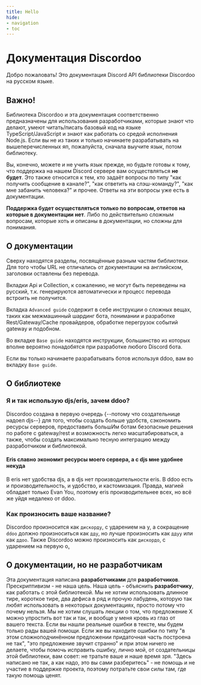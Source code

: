 ```yaml
---
title: Hello
hide:
- navigation
- toc
---
```


# Документация Discordoo
Добро пожаловать! Это документация Discord API библиотеки Discordoo на русском языке.

## **Важно!**
Библиотека Discordoo и эта документация соответственно предназначены для использования разработчиками, которые знают что делают, умеют читать/писать базовый код на языке TypeScript/JavaScript и знают как работать со средой исполнения Node.js. 
Если вы не из таких и только начинаете разрабатывать на вышеперечисленных яп, пожалуйста, сначала выучите язык, потом библиотеку.

Вы, конечно, можете и не учить язык прежде, но будьте готовы к тому, что поддержка на нашем Discord сервере вам осуществляться **не будет**. 
Это также относится к тем, кто задаёт вопросы по типу "как получить сообщение в канале?", "как ответить на слэш-команду?", "как мне забанить человека?" и прочее. Ответы на эти вопросы уже есть в документации. 

**Поддержка будет осуществляться только по вопросам, ответов на которые в документации нет**. 
Либо по действительно сложным вопросам, которые хоть и описаны в документации, но сложны для понимания.  

## О документации
Сверху находятся разделы, посвящённые разным частям библиотеки. Для того чтобы URL не отличались от документации на английском, заголовки оставлены без перевода. 

Вкладки Api и Collection, к сожалению, не могут быть переведены на русский, т.к. генерируются автоматически и процесс перевода встроить не получится.

Вкладка `Advanced guide` содержит в себе инструкции о сложных вещах, таких как межмашинный шардинг бота, понимании и разработке Rest/Gateway/Cache провайдеров, обработке перегрузок событий gateway и подобном.

Во вкладке `Base guide` находятся инструкции, большинство из которых вполне вероятно понадобятся при разработке любого Discord бота.

Если вы только начинаете разрабатывать ботов используя ddoo, вам во вкладку `Base guide`.

## О библиотеке
### Я и так использую djs/eris, зачем ddoo?
Discordoo создана в первую очередь {--потому что создательнице надоел djs--} для того, чтобы создать больше удобств,
сэкономить ресурсы серверов, предоставить большИм ботам безопасные решения по работе с gateway/rest и возможность легко масштабироваться, а также, чтобы создать максимально тесную интеграцию между разработчиком и библиотекой.

#### Eris славно экономит ресурсы моего сервера, а с djs мне удобнее некуда
В eris нет удобства djs, а в djs нет производительности eris. В ddoo есть и производительность, и удобство, и кастомизация. 
Правда, магией обладает только Evan You, поэтому eris производительнее всех, но всё же уйдя недалеко от ddoo.

### Как произносить ваше название?
Discordoo произносится как `дискорду`, с ударением на у, а сокращение `ddoo` должно произноситься как `дду`, но лучше произносить как `ддуу` или как `ддоо`.
Также Discordoo можно произносить как `дискордо`, с ударением на первую о[.](https://www.youtube.com/watch?v=SLTqXW_Gvb0)

## О документации, но не разработчикам
Эта документация написана **разработчиками** для **разработчиков**. Прескриптивизм - не наша цель. Наша цель - объяснить **разработчику**, как работать с этой библиотекой. Мы не хотим использовать длинное тире, короткое тире, два дефиса в ряд и прочую лабудень, которую так любят использовать в некоторых документациях, просто потому что почему нельзя. Мы не хотим слушать лекции о том, что предложение X можно упростить вот так и так, и вообще у меня кровь из глаз от вашего текста. Если вы нашли реальные ошибки в тексте, мы будем только рады вашей помощи. Если же вы находите ошибки по типу "в этом сложноподчинённом предложении придаточная часть построена не так", "это предложение звучит странно" и при этом ничего не делаете, чтобы помочь исправить ошибку, лично мой, от создательницы этой библиотеки, вам совет: не тратьте ваше и наше время зря. "Здесь написано не так, а как надо, это вы сами разберитесь" - не помощь и не участие в поддержке проекта, поэтому потратьте свои силы там, где такую помощь ценят.
